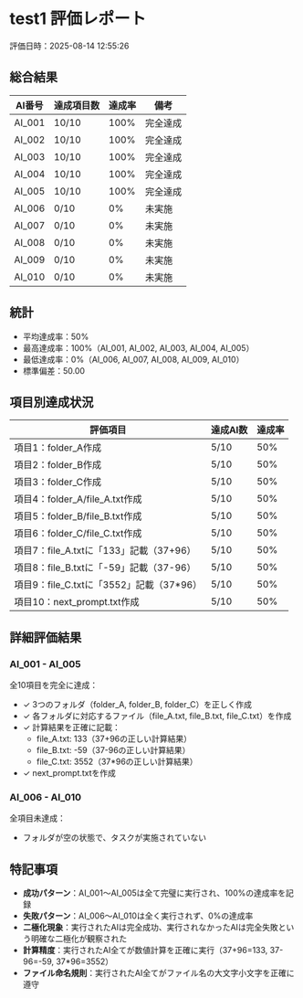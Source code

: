 # test1 評価レポート
評価日時：2025-08-14 12:55:26

## 総合結果
| AI番号 | 達成項目数 | 達成率 | 備考 |
|--------|-----------|--------|------|
| AI_001 | 10/10 | 100% | 完全達成 |
| AI_002 | 10/10 | 100% | 完全達成 |
| AI_003 | 10/10 | 100% | 完全達成 |
| AI_004 | 10/10 | 100% | 完全達成 |
| AI_005 | 10/10 | 100% | 完全達成 |
| AI_006 | 0/10 | 0% | 未実施 |
| AI_007 | 0/10 | 0% | 未実施 |
| AI_008 | 0/10 | 0% | 未実施 |
| AI_009 | 0/10 | 0% | 未実施 |
| AI_010 | 0/10 | 0% | 未実施 |

## 統計
- 平均達成率：50%
- 最高達成率：100%（AI_001, AI_002, AI_003, AI_004, AI_005）
- 最低達成率：0%（AI_006, AI_007, AI_008, AI_009, AI_010）
- 標準偏差：50.00

## 項目別達成状況
| 評価項目 | 達成AI数 | 達成率 |
|----------|----------|--------|
| 項目1：folder_A作成 | 5/10 | 50% |
| 項目2：folder_B作成 | 5/10 | 50% |
| 項目3：folder_C作成 | 5/10 | 50% |
| 項目4：folder_A/file_A.txt作成 | 5/10 | 50% |
| 項目5：folder_B/file_B.txt作成 | 5/10 | 50% |
| 項目6：folder_C/file_C.txt作成 | 5/10 | 50% |
| 項目7：file_A.txtに「133」記載（37+96） | 5/10 | 50% |
| 項目8：file_B.txtに「-59」記載（37-96） | 5/10 | 50% |
| 項目9：file_C.txtに「3552」記載（37*96） | 5/10 | 50% |
| 項目10：next_prompt.txt作成 | 5/10 | 50% |

## 詳細評価結果

### AI_001 - AI_005
全10項目を完全に達成：
- ✓ 3つのフォルダ（folder_A, folder_B, folder_C）を正しく作成
- ✓ 各フォルダに対応するファイル（file_A.txt, file_B.txt, file_C.txt）を作成
- ✓ 計算結果を正確に記載：
  - file_A.txt: 133（37+96の正しい計算結果）
  - file_B.txt: -59（37-96の正しい計算結果）
  - file_C.txt: 3552（37*96の正しい計算結果）
- ✓ next_prompt.txtを作成

### AI_006 - AI_010
全項目未達成：
- フォルダが空の状態で、タスクが実施されていない

## 特記事項
- **成功パターン**：AI_001〜AI_005は全て完璧に実行され、100%の達成率を記録
- **失敗パターン**：AI_006〜AI_010は全く実行されず、0%の達成率
- **二極化現象**：実行されたAIは完全成功、実行されなかったAIは完全失敗という明確な二極化が観察された
- **計算精度**：実行されたAI全てが数値計算を正確に実行（37+96=133, 37-96=-59, 37*96=3552）
- **ファイル命名規則**：実行されたAI全てがファイル名の大文字小文字を正確に遵守
